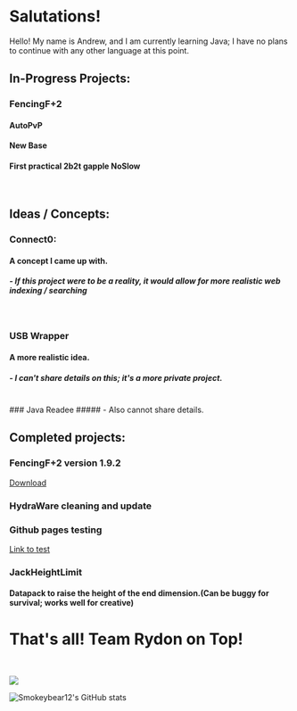 # Salutations! 

Hello! My name is Andrew, and I am currently learning Java; I have no plans to continue with any other language at this point.

## In-Progress Projects:
### FencingF+2
#### AutoPvP
#### New Base
#### First practical 2b2t gapple NoSlow

<br>

## Ideas / Concepts:

### Connect0:

#### A concept I came up with.

##### - If this project were to be a reality, it would allow for more realistic web indexing / searching
<br>

### USB Wrapper
#### A more realistic idea.
##### - I can't share details on this; it's a more private project.
<br>
### Java Readee
##### - Also cannot share details.

## Completed projects:
### FencingF+2 version 1.9.2
[Download](https://smokeybear12.github.io/fencingfplus2/v1.9.2)

### HydraWare cleaning and update

### Github pages testing
[Link to test](https://smokeybear12.github.io/fencingfplus2/)

### JackHeightLimit
#### Datapack to raise the height of the end dimension.(Can be buggy for survival; works well for creative)

# That's all! Team Rydon on Top!
<br>

![](https://komarev.com/ghpvc/?username=Smokeybear12&color=green)


![Smokeybear12's GitHub stats](https://github-readme-stats.vercel.app/api?username=Smokeybear12&show_icons=true&theme=tokyonight)
